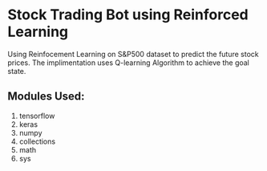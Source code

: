 # Stock Trading Bot using Reinforced Learning

Using Reinfocement Learning on S&P500 dataset to predict the future stock prices. The implimentation uses Q-learning Algorithm to achieve the goal state. 


## Modules Used:

  1. tensorflow
  2. keras
  3. numpy
  4. collections
  5. math
  6. sys
